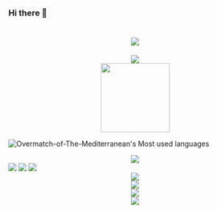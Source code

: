 ### Hi there 👋

<!--
**Overmatch-of-The-Mediterranean/Overmatch-of-The-Mediterranean** is a ✨ _special_ ✨ repository because its `README.md` (this file) appears on your GitHub profile.

Here are some ideas to get you started:

- 🔭 I’m currently working on ...
- 🌱 I’m currently learning ...
- 👯 I’m looking to collaborate on ...
- 🤔 I’m looking for help with ...
- 💬 Ask me about ...
- 📫 How to reach me: ...
- 😄 Pronouns: ...
- ⚡ Fun fact: ...
-->

<!-- 打字特效 -->
<h1 align="center">
  <a href="https://sunguoqi.com/">
    <img src="https://readme-typing-svg.herokuapp.com/?lines=%22Hello%2C%20HAIR!%22;头发还有很多，继续加油！！!&center=true&size=27">
  </a>
</h1>

<!-- Metrics（GitHub 信息统计） -->
<div align="center">
    <img src="https://metrics.lecoq.io/Overmatch-of-The-Mediterranean?template=classic&config.timezone=Asia%2FShanghai">
</div>

<!-- GitHub Stats Card（GitHub 统计卡片） -->
<div align="center">
    <img height="137px" src="https://github-readme-stats.vercel.app/api?username=Overmatch-of-The-Mediterranean&hide_title=true&hide_border=true&show_icons=trueline_height=21&text_color=000&icon_color=000&bg_color=0,ea6161,ffc64d,fffc4d,52fa5a&theme=graywhite" />
</div>

<!-- Most used languages（使用语言统计） -->
![Overmatch-of-The-Mediterranean's Most used languages](https://github-readme-stats.vercel.app/api/top-langs/?username=Overmatch-of-The-Mediterranean&layout=compact&hide_border=true&langs_count=10)

<!-- Github Profile Trophy（GitHub 资料奖杯） -->
<div align="center">
  <img  src="https://github-profile-trophy.vercel.app/?username=sun0225SUN&theme=gruvbox&row=1&column=7&no-frame=true&no-bg=true" />
</div>

<!-- Shields.io（GitHub 徽章） -->
<span >
	<img  src="https://img.shields.io/badge/-HTML5-E34F26?style=flat-square&logo=html5&logoColor=white" />
	<img  src="https://img.shields.io/badge/-CSS3-1572B6?style=flat-square&logo=css3" />
	<img  src="https://img.shields.io/badge/-JavaScript-oringe?style=flat-square&logo=javascript" />
</span>

<!-- Visitor Badge（GitHub 访客徽章） -->
<div align="center">
    <img  src="https://visitor-badge.glitch.me/badge?page_id=sun0225SUN" />
</div>

<!-- GitHub Readme Activity Graph （GitHub 活动统计图） -->
<div align="center">
    <img src="https://activity-graph.herokuapp.com/graph?username=Overmatch-of-The-Mediterranean&theme=xcode" />
</div>

<!-- 社交统计 -->
<div align="center">
    <img src="https://stats.justsong.cn/api/github?username=Overmatch-of-The-Mediterranean">
</div>

<!-- GitHub streak（GitHub 连续打卡） -->
<div align="center">
    <img  src="https://github-readme-streak-stats.herokuapp.com/?user=DenverCoder1&theme=dark" />
</div>

